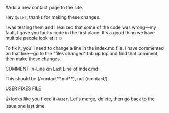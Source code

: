 #Add a new contact page to the site.

Hey `@user`, thanks for making these changes.

I was testing them and I realized that some of the code was wrong—my fault, I gave you faulty code in the first place. It's a good thing we have multiple people look at it :relaxed:

To fix it, you'll need to change a line in the index.md file. I have commented on that line—go to the "files changed" tab up top and find that comment, then make those changes.


COMMENT In-Line on Last  Line of index.md:

This should be (/contact**.md**), not (/contact/).


USER FIXES FILE

:+1: looks like you fixed it `@user`. Let's merge, delete, then go back to the issue one last time.